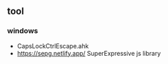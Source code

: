 ## tool

### windows

- CapsLockCtrlEscape.ahk
- https://sepg.netlify.app/ SuperExpressive js library
